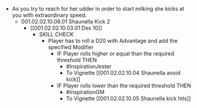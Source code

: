 - As you try to reach for her udder in order to start milking she kicks at you with extraordinary speed.
	- 001.02.02.10.08.01 Shaunella Kick 2
		- [[001.02.02.10.03.01 Dex 10]]
			- SKILL CHECK
				- Player has to roll a D20 with Advantage and add the specified Modifier
					- IF Player rolls higher or equal than the required threshold THEN
						- #InspirationJester
						- To Vignette [[001.02.02.10.04 Shaunella avoid kick]]
					- IF Player rolls lower than the required threshold THEN
						- #InspirationGM
						- To Vignette [[001.02.02.10.05 Shaunella kick hits]]